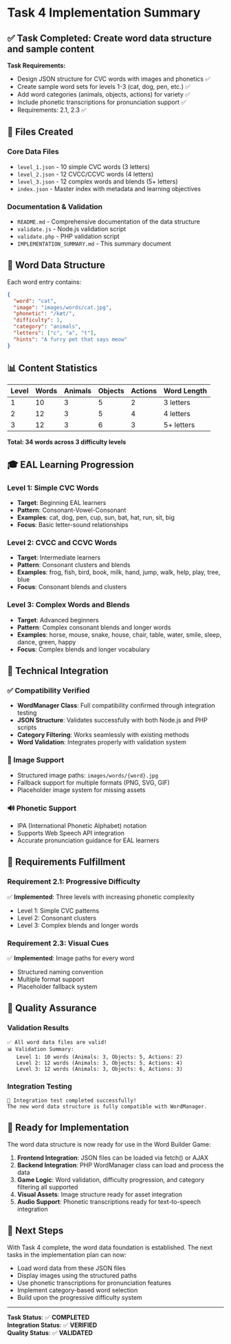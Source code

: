 # Task 4 Implementation Summary

## ✅ Task Completed: Create word data structure and sample content

**Task Requirements:**
- Design JSON structure for CVC words with images and phonetics ✅
- Create sample word sets for levels 1-3 (cat, dog, pen, etc.) ✅
- Add word categories (animals, objects, actions) for variety ✅
- Include phonetic transcriptions for pronunciation support ✅
- Requirements: 2.1, 2.3 ✅

## 📁 Files Created

### Core Data Files
- `level_1.json` - 10 simple CVC words (3 letters)
- `level_2.json` - 12 CVCC/CCVC words (4 letters)
- `level_3.json` - 12 complex words and blends (5+ letters)
- `index.json` - Master index with metadata and learning objectives

### Documentation & Validation
- `README.md` - Comprehensive documentation of the data structure
- `validate.js` - Node.js validation script
- `validate.php` - PHP validation script
- `IMPLEMENTATION_SUMMARY.md` - This summary document

## 🎯 Word Data Structure

Each word entry contains:
```json
{
  "word": "cat",
  "image": "images/words/cat.jpg",
  "phonetic": "/kæt/",
  "difficulty": 1,
  "category": "animals",
  "letters": ["c", "a", "t"],
  "hints": "A furry pet that says meow"
}
```

## 📊 Content Statistics

| Level | Words | Animals | Objects | Actions | Word Length |
|-------|-------|---------|---------|---------|-------------|
| 1     | 10    | 3       | 5       | 2       | 3 letters   |
| 2     | 12    | 3       | 5       | 4       | 4 letters   |
| 3     | 12    | 3       | 6       | 3       | 5+ letters  |

**Total: 34 words across 3 difficulty levels**

## 🎓 EAL Learning Progression

### Level 1: Simple CVC Words
- **Target**: Beginning EAL learners
- **Pattern**: Consonant-Vowel-Consonant
- **Examples**: cat, dog, pen, cup, sun, bat, hat, run, sit, big
- **Focus**: Basic letter-sound relationships

### Level 2: CVCC and CCVC Words
- **Target**: Intermediate learners
- **Pattern**: Consonant clusters and blends
- **Examples**: frog, fish, bird, book, milk, hand, jump, walk, help, play, tree, blue
- **Focus**: Consonant blends and clusters

### Level 3: Complex Words and Blends
- **Target**: Advanced beginners
- **Pattern**: Complex consonant blends and longer words
- **Examples**: horse, mouse, snake, house, chair, table, water, smile, sleep, dance, green, happy
- **Focus**: Complex blends and longer vocabulary

## 🔧 Technical Integration

### ✅ Compatibility Verified
- **WordManager Class**: Full compatibility confirmed through integration testing
- **JSON Structure**: Validates successfully with both Node.js and PHP scripts
- **Category Filtering**: Works seamlessly with existing methods
- **Word Validation**: Integrates properly with validation system

### 🎨 Image Support
- Structured image paths: `images/words/{word}.jpg`
- Fallback support for multiple formats (PNG, SVG, GIF)
- Placeholder image system for missing assets

### 🔊 Phonetic Support
- IPA (International Phonetic Alphabet) notation
- Supports Web Speech API integration
- Accurate pronunciation guidance for EAL learners

## 🎯 Requirements Fulfillment

### Requirement 2.1: Progressive Difficulty
✅ **Implemented**: Three levels with increasing phonetic complexity
- Level 1: Simple CVC patterns
- Level 2: Consonant clusters
- Level 3: Complex blends and longer words

### Requirement 2.3: Visual Cues
✅ **Implemented**: Image paths for every word
- Structured naming convention
- Multiple format support
- Placeholder fallback system

## 🧪 Quality Assurance

### Validation Results
```
✅ All word data files are valid!
📊 Validation Summary:
   Level 1: 10 words (Animals: 3, Objects: 5, Actions: 2)
   Level 2: 12 words (Animals: 3, Objects: 5, Actions: 4)
   Level 3: 12 words (Animals: 3, Objects: 6, Actions: 3)
```

### Integration Testing
```
🎉 Integration test completed successfully!
The new word data structure is fully compatible with WordManager.
```

## 🚀 Ready for Implementation

The word data structure is now ready for use in the Word Builder Game:

1. **Frontend Integration**: JSON files can be loaded via fetch() or AJAX
2. **Backend Integration**: PHP WordManager class can load and process the data
3. **Game Logic**: Word validation, difficulty progression, and category filtering all supported
4. **Visual Assets**: Image structure ready for asset integration
5. **Audio Support**: Phonetic transcriptions ready for text-to-speech integration

## 📝 Next Steps

With Task 4 complete, the word data foundation is established. The next tasks in the implementation plan can now:

- Load word data from these JSON files
- Display images using the structured paths
- Use phonetic transcriptions for pronunciation features
- Implement category-based word selection
- Build upon the progressive difficulty system

---

**Task Status**: ✅ **COMPLETED**  
**Integration Status**: ✅ **VERIFIED**  
**Quality Status**: ✅ **VALIDATED**